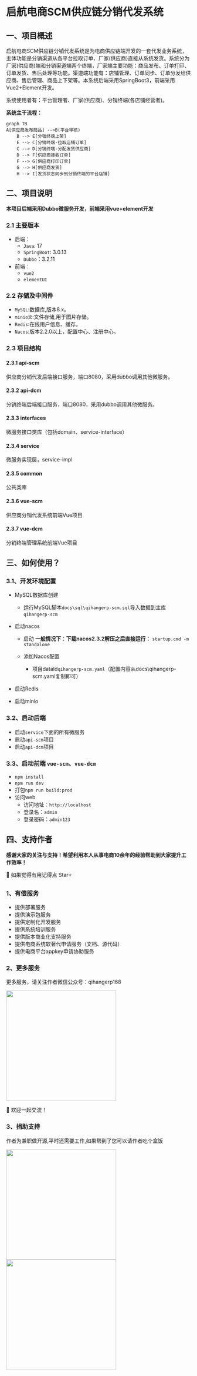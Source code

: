 # 启航电商SCM供应链分销代发系统

## 一、项目概述

启航电商SCM供应链分销代发系统是为电商供应链端开发的一套代发业务系统，主体功能是分销渠道从各平台拉取订单、厂家(供应商)直接从系统发货。系统分为厂家(供应商)端和分销渠道端两个终端，厂家端主要功能：商品发布、订单打印、订单发货、售后处理等功能。渠道端功能有：店铺管理、订单同步、订单分发给供应商、售后管理、商品上下架等。本系统后端采用SpringBoot3，前端采用Vue2+Element开发。

系统使用者有：平台管理者、厂家(供应商)、分销终端(各店铺经营者)。

**系统主干流程：**

```mermaid
graph TB
A[供应商发布商品] -->B(平台审核)
    B --> E[分销终端上架]
    E --> C[分销终端-拉取店铺订单]
    C --> D[分销终端-分配发货供应商]
    D --> F[供应商接收订单]
    F --> G[供应商打印订单]
    G --> H[供应商发货]
    H --> I[发货状态同步到分销终端的平台店铺]

```


## 二、项目说明
**本项目后端采用Dubbo微服务开发，前端采用vue+element开发**
### 2.1 主要版本
+ 后端：
  + `Java`: 17
  + `SpringBoot`: 3.0.13
  + `Dubbo`：3.2.11
+ 前端：
  + `vue2`
  + `elementUI`

### 2.2 存储及中间件
+ `MySQL`:数据库,版本8.x。
+ `minio文`:文件存储,用于图片存储。
+ `Redis`:在线用户信息、缓存。
+ `Nacos`:版本2.2.0以上，配置中心、注册中心。

### 2.3 项目结构
#### 2.3.1 api-scm
供应商分销代发后端接口服务，端口8080，采用dubbo调用其他微服务。

#### 2.3.2 api-dcm
分销终端后端接口服务，端口8080，采用dubbo调用其他微服务。

#### 2.3.3 interfaces
微服务接口类库（包括domain、service-interface）

#### 2.3.4 service
微服务实现层，service-impl

#### 2.3.5 common
公共类库

#### 2.3.6 vue-scm
供应商分销代发系统前端Vue项目

#### 2.3.7 vue-dcm
分销终端管理系统前端Vue项目

## 三、如何使用？
### 3.1、开发环境配置
+ MySQL数据库创建
  + 运行MySQL脚本`docs\sql\qihangerp-scm.sql`导入数据到主库`qihangerp-scm`

+ 启动nacos
  + 启动
    **一般情况下：下载nacos2.3.2解压之后直接运行：**
    `startup.cmd -m standalone`
 
  + 添加Nacos配置
    + 项目dataId`qihangerp-scm.yaml`（配置内容从docs\qihangerp-scm.yaml复制即可）

+ 启动Redis

  
+ 启动minio


  
### 3.2、启动后端

+ 启动`service`下面的所有微服务
+ 启动`api-scm`项目
+ 启动`api-dcm`项目

### 3.3、启动前端 `vue-scm`、`vue-dcm`
+ `npm install`
+ `npm run dev`
+ 打包`npm run build:prod`
+ 访问web
  + 访问地址：`http://localhost`
  + 登录名：`admin`
  + 登录密码：`admin123`




## 四、支持作者

**感谢大家的关注与支持！希望利用本人从事电商10余年的经验帮助到大家提升工作效率！**

💖 如果觉得有用记得点 Star⭐


### 1、有偿服务
+ 提供部署服务
+ 提供演示包服务
+ 提供定制化开发服务
+ 提供系统培训服务
+ 提供版本商业化支持服务
+ 提供电商系统软著代申请服务（文档、源代码）
+ 提供电商平台appkey申请协助服务

### 2、更多服务

更多服务，请关注作者微信公众号：qihangerp168

<img src="docs/qihangerp168.jpg" width="300px" />


💖 欢迎一起交流！

### 3、捐助支持
作者为兼职做开源,平时还需要工作,如果帮到了您可以请作者吃个盒饭

<img src="docs/weixinzhifu.jpg" width="300px" />
<img src="docs/zhifubao.jpg" width="300px" />




